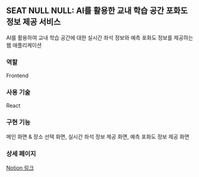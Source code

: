 ## SEAT NULL NULL: AI를 활용한 교내 학습 공간 포화도 정보 제공 서비스

AI를 활용하여 교내 학습 공간에 대한 실시간 좌석 정보와 예측 포화도 정보를 제공하는 웹 애플리케이션

### 역할
Frontend

### 사용 기술  
React  

### 구현 기능  
메인 화면 & 장소 선택 화면, 실시간 좌석 정보 제공 화면, 예측 포화도 정보 제공 화면

### 상세 페이지  
[Notion 링크](https://www.notion.so/SEAT-NULL-NULL-AI-1c83ca3e4c0d80ef961cf5c8b1659a37?source=copy_link)
